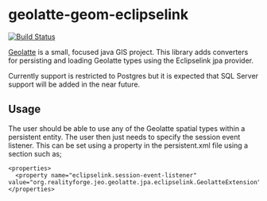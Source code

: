geolatte-geom-eclipselink
=========================

[![Build Status](https://secure.travis-ci.org/realityforge/geolatte-geom-eclipselink.png?branch=master)](http://travis-ci.org/realityforge/geolatte-geom-eclipselink)

[Geolatte](http://www.geolatte.org/) is a small, focused java GIS project. This library adds
converters for persisting and loading Geolatte types using the Eclipselink jpa provider.

Currently support is restricted to Postgres but it is expected that SQL Server support will
be added in the near future.

Usage
-----

The user should be able to use any of the Geolatte spatial types within a persistent entity. The
user then just needs to specify the session event listener. This can be set using a property in the
persistent.xml file using a section such as;

    <properties>
      <property name="eclipselink.session-event-listener" value="org.realityforge.jeo.geolatte.jpa.eclipselink.GeolatteExtension"/>
    </properties>
